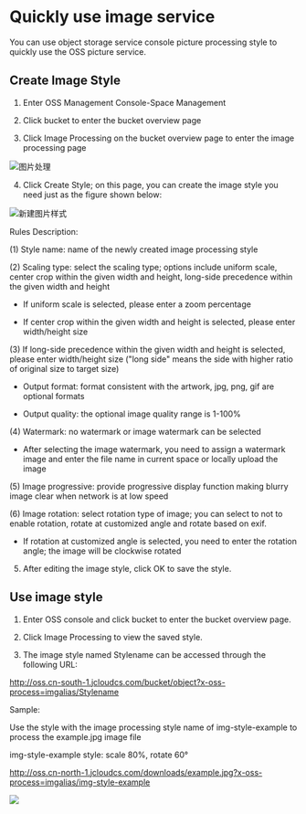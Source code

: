 # Quickly use image service

You can use object storage service console picture processing style to quickly use the OSS picture service.

## Create Image Style

1. Enter OSS Management Console-Space Management

2. Click bucket to enter the bucket overview page

3. Click Image Processing on the bucket overview page to enter the image processing page

![图片处理](https://github.com/jdcloudcom/cn/blob/edit/image/Object-Storage-Service/OSS-054.jpg)

4. Click Create Style; on this page, you can create the image style you need just as the figure shown below:

![新建图片样式](https://github.com/jdcloudcom/cn/blob/edit/image/Object-Storage-Service/OSS-056.jpg)


Rules Description:

(1) Style name: name of the newly created image processing style

(2) Scaling type: select the scaling type; options include uniform scale, center crop within the given width and height, long-side precedence within the given width and height

   * If uniform scale is selected, please enter a zoom percentage

   * If center crop within the given width and height is selected, please enter width/height size

(3) If long-side precedence within the given width and height is selected, please enter width/height size ("long side" means the side with higher ratio of original size to target size)

   * Output format: format consistent with the artwork, jpg, png, gif are optional formats

   * Output quality: the optional image quality range is 1-100%

(4) Watermark: no watermark or image watermark can be selected

   * After selecting the image watermark, you need to assign a watermark image and enter the file name in current space or locally upload the image

(5) Image progressive: provide progressive display function making blurry image clear when network is at low speed

(6) Image rotation: select rotation type of image; you can select to not to enable rotation, rotate at customized angle and rotate based on exif.

   * If rotation at customized angle is selected, you need to enter the rotation angle; the image will be clockwise rotated

5. After editing the image style, click OK to save the style.

 

## Use image style

1. Enter OSS console and click bucket to enter the bucket overview page.

2. Click Image Processing to view the saved style.

3. The image style named Stylename can be accessed through the following URL:

http://oss.cn-south-1.jcloudcs.com/bucket/object?x-oss-process=imgalias/Stylename

Sample:

Use the style with the image processing style name of img-style-example to process the example.jpg image file

img-style-example style: scale 80%, rotate 60°

http://oss.cn-north-1.jcloudcs.com/downloads/example.jpg?x-oss-process=imgalias/img-style-example

![](https://github.com/jdcloudcom/cn/blob/edit/image/Object-Storage-Service/OSS-057.jpg)
